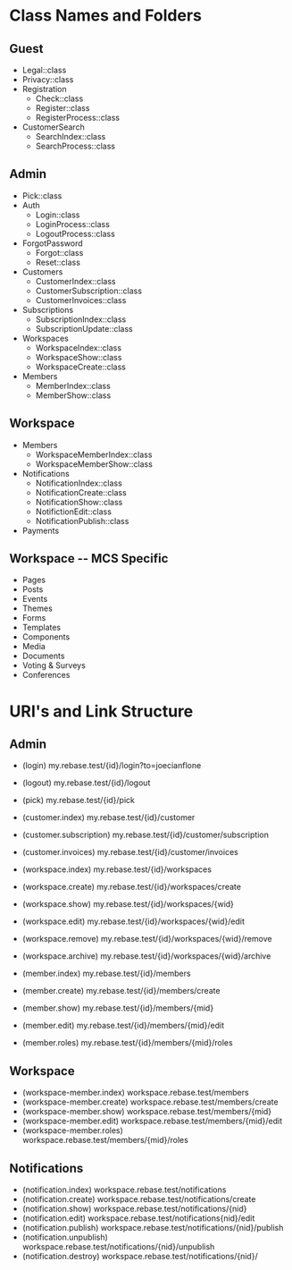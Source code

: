 # Class Names and Folders

## Guest

-  Legal::class
-  Privacy::class
-  Registration
   -  Check::class
   -  Register::class
   -  RegisterProcess::class
-  CustomerSearch
   -  SearchIndex::class
   -  SearchProcess::class

## Admin

-  Pick::class
-  Auth
   -  Login::class
   -  LoginProcess::class
   -  LogoutProcess::class
- ForgotPassword
  - Forgot::class
  - Reset::class
-  Customers
   -  CustomerIndex::class
   -  CustomerSubscription::class
   -  CustomerInvoices::class
- Subscriptions
  - SubscriptionIndex::class
  - SubscriptionUpdate::class
-  Workspaces
   -  WorkspaceIndex::class
   -  WorkspaceShow::class
   -  WorkspaceCreate::class
-  Members
   -  MemberIndex::class
   -  MemberShow::class

## Workspace

-  Members
   -  WorkspaceMemberIndex::class
   -  WorkspaceMemberShow::class
-  Notifications
   -  NotificationIndex::class
   -  NotificationCreate::class
   -  NotificationShow::class
   -  NotifictionEdit::class
   -  NotificationPublish::class
-  Payments

## Workspace -- MCS Specific

-  Pages
-  Posts
-  Events
-  Themes
-  Forms
-  Templates
-  Components
-  Media
-  Documents
-  Voting & Surveys
-  Conferences

# URI's and Link Structure

## Admin

-  (login) my.rebase.test/{id}/login?to=joecianflone
-  (logout) my.rebase.test/{id}/logout
-  (pick) my.rebase.test/{id}/pick

-  (customer.index) my.rebase.test/{id}/customer
-  (customer.subscription) my.rebase.test/{id}/customer/subscription
-  (customer.invoices) my.rebase.test/{id}/customer/invoices

-  (workspace.index) my.rebase.test/{id}/workspaces
-  (workspace.create) my.rebase.test/{id}/workspaces/create
-  (workspace.show) my.rebase.test/{id}/workspaces/{wid}
-  (workspace.edit) my.rebase.test/{id}/workspaces/{wid}/edit
-  (workspace.remove) my.rebase.test/{id}/workspaces/{wid}/remove
-  (workspace.archive) my.rebase.test/{id}/workspaces/{wid}/archive

-  (member.index) my.rebase.test/{id}/members
-  (member.create) my.rebase.test/{id}/members/create
-  (member.show) my.rebase.test/{id}/members/{mid}
-  (member.edit) my.rebase.test/{id}/members/{mid}/edit
-  (member.roles) my.rebase.test/{id}/members/{mid}/roles

## Workspace

-  (workspace-member.index) workspace.rebase.test/members
-  (workspace-member.create) workspace.rebase.test/members/create
-  (workspace-member.show) workspace.rebase.test/members/{mid}
-  (workspace-member.edit) workspace.rebase.test/members/{mid}/edit
-  (workspace-member.roles) workspace.rebase.test/members/{mid}/roles

## Notifications

-  (notification.index) workspace.rebase.test/notifications
-  (notification.create) workspace.rebase.test/notifications/create
-  (notification.show) workspace.rebase.test/notifications/{nid}
-  (notification.edit) workspace.rebase.test/notifications{nid}/edit
-  (notification.publish) workspace.rebase.test/notifications/{nid}/publish
-  (notification.unpublish) workspace.rebase.test/notifications/{nid}/unpublish
-  (notification.destroy) workspace.rebase.test/notifications/{nid}/
